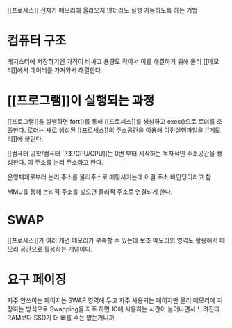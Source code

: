 [[프로세스]] 전체가 메모리에 올라오지 않더라도 실행 가능하도록 하는 기법

# 컴퓨터 구조
레지스터에 저장하기엔 가격이 비싸고 용량도 작아서
이를 해결하기 위해 물리 [[메모리]]에서 데이터를 가져와서 해결한다.

# [[프로그램]]이 실행되는 과정

[[프로그램]]을 실행하면 fort()를 통해 [[프로세스]]를 생성하고
exec()으로 로더를 호출한다. 
로더는 새로 생성된 [[프로세스]]의 주소공간을 이용해 이진실행파일을 [[메모리]]에 올린다.

[[컴퓨터 공학/컴퓨터 구조/CPU/CPU]]는 0번 부터 시작하는 독자적인 주소공간을 생성한다.
이 주소를 논리 주소라고 한다.

운영체제로부터 논리 주소를 물리주소로 매핑시키는데 이걸 주소 바인딩이라고 함

MMU를 통해 논리적 주소를 넣으면 물리적 주소로 연결되게 한다.

# SWAP
[[프로세스]]가 여러 개면 메모리가 부족할 수 있는데
보조 메모리의 영역도 활용해서 메모리 공간으로 활용하는 개념이다.

# 요구 페이징
자주 안쓰이는 페이지는 SWAP 영역에 두고 자주 사용되는 페이지만 물리 메모리에 저장하는 방식으로 
Swapping을 자주 하면 IO에 사용하는 시간이 늘어나면서 느려진다.
RAM보다 SSD가 더 빠를 수는 없는거니까